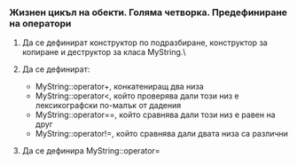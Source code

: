 ### Жизнен цикъл на обекти. Голяма четворка. Предефиниране на оператори

1. Да се дефинират конструктор по подразбиране, конструктор за копиране и деструктор за класа MyString.\

1. Да се дефинират:
   * MyString::operator+, конкатениращ два низа
   * MyString::operator<, който проверява дали този низ е лексикографски по-малък от дадения
   * MyString::operator==, който сравнява дали този низ е равен на друг
   * MyString::operator!=, който сравнява дали двата низа са различни
   
1. Да се дефинира MyString::operator=
